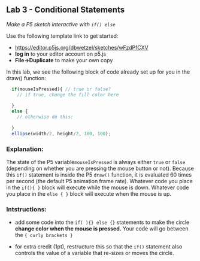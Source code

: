 <link href="../markdown.css" rel="stylesheet"></link> 

## Lab 3 - Conditional Statements

*Make a P5 sketch interactive with `if() else`*

Use the following template link to get started:

* <a href ="https://editor.p5js.org/dbwetzel/sketches/wFzdPfCXV" target="_blank">https://editor.p5js.org/dbwetzel/sketches/wFzdPfCXV</a>
* **log in** to your editor account on p5.js
* **File->Duplicate** to make your own copy

In this lab, we see the following block of code already set up for you in the draw() function:
``` javascript
  if(mouseIsPressed){ // true or false?
    // if true, change the fill color here
    
  }
  else { 
    // otherwise do this:
    
  }
  ellipse(width/2, height/2, 100, 100);
```

### Explanation:

The state of the P5 variable`mouseIsPressed` is always either `true` or `false` (depending on whether you are pressing the mouse button or not). Because this `if()` statement is inside the P5 `draw()` function, it is evaluated 60 times per second (the default P5 animation frame rate). Whatever code you place in the `if(){ }` block will execute while the mouse is down. Whatever code you place in the `else { }` block will execute when the mouse is up.

### Intstructions:

* add some code into the `if( ){} else {}` statements to make the circle **change color when the mouse is pressed.** Your code will go between the `{ curly brackets }`

* for extra credit (1pt), restructure this so that the `if()` statement also controls the value of a variable that re-sizes or moves the circle.